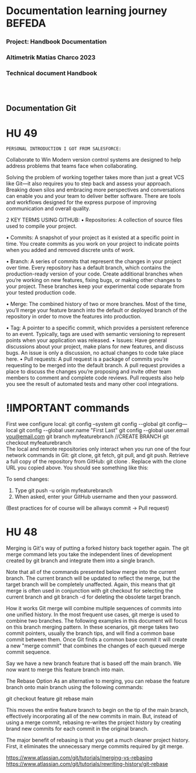 # Documentation learning journey BEFEDA
### Project: Handbook Documentation 
### Altimetrik Matías Charco 2023

### Technical document Handbook
​​
#

## Documentation Git

# HU 49

	PERSONAL INTRODUCTION I GOT FROM SALESFORCE:
Collaborate to Win
Modern version control systems are designed to help address problems that teams face when collaborating.

Solving the problem of working together takes more than just a great VCS like Git—it also requires you to step back and assess your approach. Breaking down silos and embracing more perspectives and conversations can enable you and your team to deliver better software. There are tools and workflows designed for the express purpose of improving communication and overall quality.



2	KEY TERMS USING GITHUB: 
•	Repositories: A collection of source files used to compile your project.

•	Commits: A snapshot of your project as it existed at a specific point in time. You create commits as you work on your project to indicate points when you added and removed discrete units of work.

•	Branch: A series of commits that represent the changes in your project over time. Every repository has a default branch, which contains the production-ready version of your code. Create additional branches when you’re working on new features, fixing bugs, or making other changes to your project. These branches keep your experimental code separate from your tested production code.

•	Merge: The combined history of two or more branches. Most of the time, you’ll merge your feature branch into the default or deployed branch of the repository in order to move the features into production.

•	Tag: A pointer to a specific commit, which provides a persistent reference to an event. Typically, tags are used with semantic versioning to represent points when your application was released.
•	Issues:  Have general discussions about your project, make plans for new features, and discuss bugs. An issue is only a discussion, no actual changes to code take place here.
•	Pull requests:  A pull request is a package of commits you’re requesting to be merged into the default branch. A pull request provides a place to discuss the changes you’re proposing and invite other team members to comment and complete code reviews. Pull requests also help you see the result of automated tests and many other cool integrations.

# !IMPORTANT commands

First wee configure local: 
git config –system
git config --global
git config—local
git config --global user.name "First Last"
git config --global user.email you@email.com
git branch myfeaturebranch //CREATE BRANCH
git checkout myfeaturebranch  
The local and remote repositories only interact when you run one of the four network commands in Git: git clone, git fetch, git pull, and git push.
Retrieve a full copy of the repository from GitHub: git clone <CLONE-URL>. Replace <CLONE-URL>with the clone URL you copied above. You should see something like this:

To send changes:
1.	Type git push -u origin myfeaturebranch
2.	When asked, enter your GitHub username and then your password.

(Best practices for of course will be allways commit -> Pull request)


# HU 48
Merging is Git's way of putting a forked history back together again. The git merge command lets you take the independent lines of development created by git branch and integrate them into a single branch.

Note that all of the commands presented below merge into the current branch. The current branch will be updated to reflect the merge, but the target branch will be completely unaffected. Again, this means that git merge is often used in conjunction with git checkout for selecting the current branch and git branch -d for deleting the obsolete target branch.

How it works
Git merge will combine multiple sequences of commits into one unified history. In the most frequent use cases, git merge is used to combine two branches. The following examples in this document will focus on this branch merging pattern. In these scenarios, git merge takes two commit pointers, usually the branch tips, and will find a common base commit between them. Once Git finds a common base commit it will create a new "merge commit" that combines the changes of each queued merge commit sequence.

Say we have a new branch feature that is based off the main branch. We now want to merge this feature branch into main.


The Rebase Option
As an alternative to merging, you can rebase the feature branch onto main branch using the following commands:

git checkout feature
git rebase main


This moves the entire feature branch to begin on the tip of the main branch, effectively incorporating all of the new commits in main. But, instead of using a merge commit, rebasing re-writes the project history by creating brand new commits for each commit in the original branch.


The major benefit of rebasing is that you get a much cleaner project history. First, it eliminates the unnecessary merge commits required by git merge.

https://www.atlassian.com/git/tutorials/merging-vs-rebasing
https://www.atlassian.com/git/tutorials/rewriting-history/git-rebase



